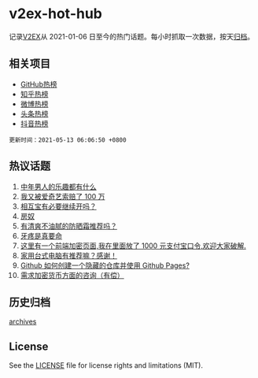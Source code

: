 # v2ex-hot-hub

 记录[V2EX](https://www.v2ex.com/)从 2021-01-06 日至今的热门话题。每小时抓取一次数据，按天[归档](archives)。
 
 ## 相关项目

- [GitHub热榜](https://github.com/lonnyzhang423/github-hot-hub)
- [知乎热榜](https://github.com/lonnyzhang423/zhihu-hot-hub)
- [微博热榜](https://github.com/lonnyzhang423/weibo-hot-hub)
- [头条热榜](https://github.com/lonnyzhang423/toutiao-hot-hub)
- [抖音热榜](https://github.com/lonnyzhang423/douyin-hot-hub)


 `更新时间：2021-05-13 06:06:50 +0800`

## 热议话题

1. [中年男人的乐趣都有什么](https://www.v2ex.com/t/776398)
1. [我又被爱奇艺索赔了 100 万](https://www.v2ex.com/t/776461)
1. [相互宝有必要继续开吗？](https://www.v2ex.com/t/776375)
1. [房奴](https://www.v2ex.com/t/776467)
1. [有清爽不油腻的防晒霜推荐吗？](https://www.v2ex.com/t/776445)
1. [牙疼是真要命](https://www.v2ex.com/t/776511)
1. [这里有一个前端加密页面,我在里面放了 1000 元支付宝口令,欢迎大家破解.](https://www.v2ex.com/t/776529)
1. [家用台式电脑有推荐嘛？感谢！](https://www.v2ex.com/t/776369)
1. [Github 如何创建一个隐藏的仓库并使用 Github Pages?](https://www.v2ex.com/t/776373)
1. [需求加密货币方面的咨询（有偿）](https://www.v2ex.com/t/776408)

## 历史归档

[archives](archives)

## License

See the [LICENSE](LICENSE) file for license rights and limitations (MIT).
